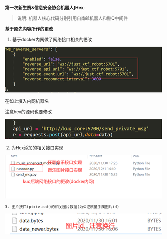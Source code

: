 **第一次新生赛&信息安全协会机器人(Hex)**

> 说明:
> 机器人核心代码分别引用自南邮机器人和酷Q中间件



**基于原先内容所作的更改**

1. 基于docker内网做了网络接口相关的更改

![config](./pic/config.png)

在如上填入内网机器名

注意hex的源码也要修改

![add](./pic/add.png)



​	2. 为Hex添加的相关接口实现

![hex](./pic/hex.png)



	3. 图片接口(pixiv.cat)的相关图片数据(为保证质量手爬图片id)

![pics](./pic/pics.png)



